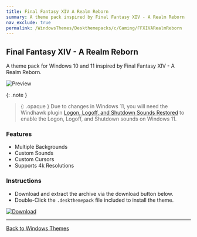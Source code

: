 ```yaml
---
title: Final Fantasy XIV A Realm Reborn
summary: A theme pack inspired by Final Fantasy XIV - A Realm Reborn
nav_exclude: true
permalink: /WindowsThemes/Deskthemepacks/c/Gaming/FFXIVARealmReborn
---
```


## Final Fantasy XIV - A Realm Reborn

A theme pack for Windows 10 and 11 inspired by Final Fantasy XIV - A Realm Reborn.

![Preview](https://gitlab.com/the-back-room/deskthemepacks/sfw/ffxiv-arr/-/raw/main/Extras/Preview.bmp)

{: .note }
> {: .opaque }
> Due to changes in Windows 11, you will need the Windhawk plugin [Logon, Logoff, and Shutdown Sounds Restored](https://windhawk.net/mods/logon-logoff-shutdown-sounds) to enable the Logon, Logoff, and Shutdown sounds on Windows 11.

### Features

- Multiple Backgrounds
- Custom Sounds
- Custom Cursors
- Supports 4k Resolutions

### Instructions

- Download and extract the archive via the download button below.
- Double-Click the `.deskthemepack` file included to install the theme.

[![Download](https://img.shields.io/badge/Download-black?style=for-the-badge&logo=gitlab&logoColor=white&logoSize=auto&labelColor=red&color=black&cacheSeconds=3600)](https://gitlab.com/the-back-room/deskthemepacks/sfw/ffxiv-arr/-/archive/main/ffxiv-arr-main.zip)

---

<a href="/WindowsThemes" class="btn btn--secondary btn--sm">Back to Windows Themes</a>